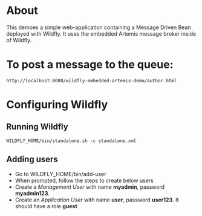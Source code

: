 # About

This demoes a simple web-application containing a Message Driven Bean deployed with Wildfly. It uses the embedded Artemis message broker inside of Wildfly.


# To post a message to the queue:

	http://localhost:8080/wildfly-embedded-artemis-demo/author.html


# Configuring Wildfly

## Running Wildfly

	WILDFLY_HOME/bin/standalone.sh -c standalone.xml

## Adding users

- Go to WILDFLY_HOME/bin/add-user
- When prompted, follow the steps to create below users
- Create a *Management User* with name **myadmin**, password **myadmin123**.
- Create an *Application User* with name **user**, password **user123**. It should have a role **guest**




	